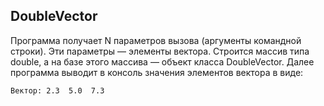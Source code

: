 ## DoubleVector

Программа получает N параметров вызова (аргументы командной строки). Эти параметры — элементы вектора. Строится массив типа double, а на базе этого массива — объект класса DoubleVector. Далее программа выводит в консоль значения элементов вектора в виде:

```
Вектор: 2.3  5.0  7.3
```
